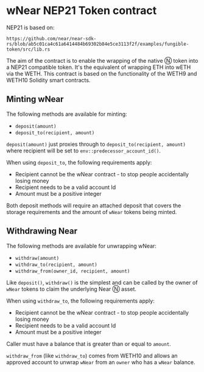 # wNear NEP21 Token contract

NEP21 is based on:
 
    https://github.com/near/near-sdk-rs/blob/ab5c01ca4c61a6414484b69302b84e5ce3113f2f/examples/fungible-token/src/lib.rs

The aim of the contract is to enable the wrapping of the native Ⓝ token into a NEP21 compatible token.
It's the equivalent of wrapping ETH into wETH via the WETH. This contract is based on the functionality 
of the WETH9 and WETH10 Solidity smart contracts.

## Minting wNear

The following methods are available for minting:
* `deposit(amount)`
* `deposit_to(recipient, amount)`

`deposit(amount)` just proxies through to `deposit_to(recipient, amount)` where recipient will be set to `env::predecessor_account_id()`.

When using `deposit_to`, the following requirements apply:
* Recipient cannot be the wNear contract - to stop people accidentally losing money
* Recipient needs to be a valid account Id
* Amount must be a positive integer

Both deposit methods will require an attached deposit that covers the storage requirements and the amount of `wNear` tokens being minted.

## Withdrawing Near

The following methods are available for unwrapping wNear:
* `withdraw(amount)`
* `withdraw_to(recipient, amount)`
* `withdraw_from(owner_id, recipient, amount)`

Like `deposit()`, `withdraw()` is the simplest and can be called by the owner of `wNear` tokens to claim the underlying Near Ⓝ asset.

When using `withdraw_to`, the following requirements apply:
* Recipient cannot be the wNear contract - to stop people accidentally losing money
* Recipient needs to be a valid account Id
* Amount must be a positive integer

Caller must have a balance that is greater than or equal to `amount`.

`withdraw_from` (like `withdraw_to`) comes from WETH10 and allows an approved account to unwrap `wNear` from an `owner` who has a `wNear` balance.
